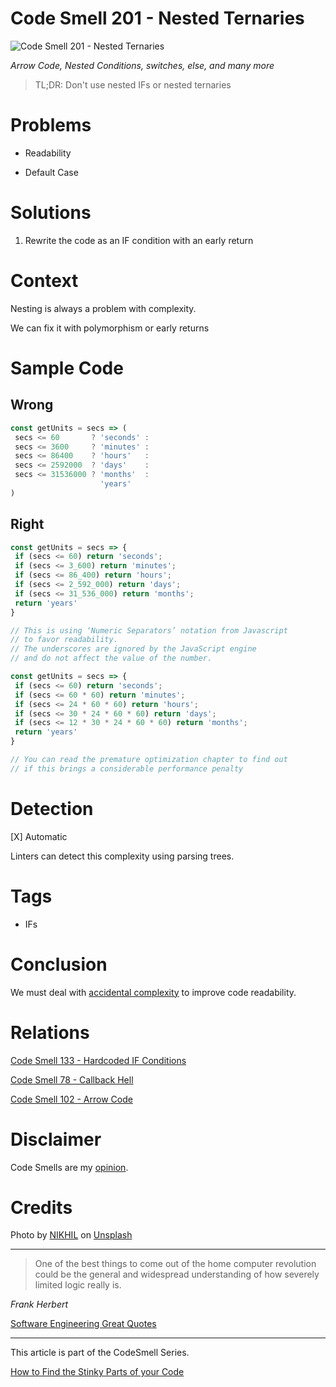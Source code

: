 # Code Smell 201 - Nested Ternaries
            
![Code Smell 201 - Nested Ternaries](Code%20Smell%20201%20-%20Nested%20Ternaries.jpg)

*Arrow Code, Nested Conditions, switches, else, and many more*

> TL;DR: Don't use nested IFs or nested ternaries

# Problems

- Readability

- Default Case

# Solutions

1. Rewrite the code as an IF condition with an early return

# Context

Nesting is always a problem with complexity. 

We can fix it with polymorphism or early returns

# Sample Code

## Wrong

[Gist Url]: # (https://gist.github.com/mcsee/45754a6d586d067627c4796748686384)

```javascript
const getUnits = secs => (
 secs <= 60       ? 'seconds' :
 secs <= 3600     ? 'minutes' :
 secs <= 86400    ? 'hours'   :
 secs <= 2592000  ? 'days'    :
 secs <= 31536000 ? 'months'  :
                    'years' 
)
```

## Right

[Gist Url]: # (https://gist.github.com/mcsee/4ac913c6d842c4f0fc9d8e9998348335)

```javascript
const getUnits = secs => {
 if (secs <= 60) return 'seconds'; 
 if (secs <= 3_600) return 'minutes'; 
 if (secs <= 86_400) return 'hours';   
 if (secs <= 2_592_000) return 'days';    
 if (secs <= 31_536_000) return 'months';  
 return 'years' 
}

// This is using ‘Numeric Separators’ notation from Javascript
// to favor readability.
// The underscores are ignored by the JavaScript engine
// and do not affect the value of the number.

const getUnits = secs => {
 if (secs <= 60) return 'seconds'; 
 if (secs <= 60 * 60) return 'minutes'; 
 if (secs <= 24 * 60 * 60) return 'hours';   
 if (secs <= 30 * 24 * 60 * 60) return 'days';    
 if (secs <= 12 * 30 * 24 * 60 * 60) return 'months';  
 return 'years' 
}

// You can read the premature optimization chapter to find out
// if this brings a considerable performance penalty
```

# Detection

[X] Automatic 

Linters can detect this complexity using parsing trees.

# Tags

- IFs

# Conclusion

We must deal with [accidental complexity](https://github.com/mcsee/Software-Design-Articles/tree/main/Articles/Theory/No%20Silver%20Bullet/readme.md) to improve code readability.

# Relations

[Code Smell 133 - Hardcoded IF Conditions](https://github.com/mcsee/Software-Design-Articles/tree/main/Articles/Code%20Smells/Code%20Smell%20133%20-%20Hardcoded%20IF%20Conditions/readme.md)

[Code Smell 78 - Callback Hell](https://github.com/mcsee/Software-Design-Articles/tree/main/Articles/Code%20Smells/Code%20Smell%2078%20-%20Callback%20Hell/readme.md)

[Code Smell 102 - Arrow Code](https://github.com/mcsee/Software-Design-Articles/tree/main/Articles/Code%20Smells/Code%20Smell%20102%20-%20Arrow%20Code/readme.md)
 
# Disclaimer

Code Smells are my [opinion](https://github.com/mcsee/Software-Design-Articles/tree/main/Articles/Blogging/I%20Wrote%20More%20than%2090%20Articles%20on%202021%20Here%20is%20What%20I%20Learned/readme.md).

# Credits

Photo by [NIKHIL](https://unsplash.com/@vinikhill) on [Unsplash](https://unsplash.com/photos/pThIEv416pE)
  
  * * *

> One of the best things to come out of the home computer revolution could be the general and widespread understanding of how severely limited logic really is.

*Frank Herbert*
 
[Software Engineering Great Quotes](https://github.com/mcsee/Software-Design-Articles/tree/main/Articles/Quotes/Software%20Engineering%20Great%20Quotes/readme.md)

* * *

This article is part of the CodeSmell Series.

[How to Find the Stinky Parts of your Code](https://github.com/mcsee/Software-Design-Articles/tree/main/Articles/Code%20Smells/How%20to%20Find%20the%20Stinky%20parts%20of%20your%20Code/readme.md)